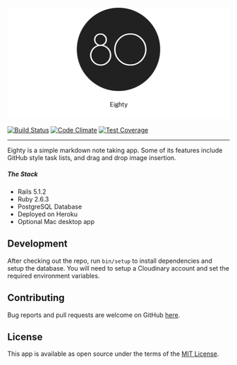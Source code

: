 ![Eighty](https://raw.githubusercontent.com/npezza93/eighty/master/app/assets/images/logo-readme.png)

[![Build Status](https://travis-ci.org/npezza93/eighty.svg?branch=master)](https://travis-ci.org/npezza93/eighty)
[![Code Climate](https://codeclimate.com/github/npezza93/eighty/badges/gpa.svg)](https://codeclimate.com/github/npezza93/eighty)
[![Test Coverage](https://codeclimate.com/github/npezza93/eighty/badges/coverage.svg)](https://codeclimate.com/github/npezza93/eighty/coverage)

---
Eighty is a simple markdown note taking app. Some of its features include GitHub style task lists, and drag and drop image insertion.

##### The Stack
-   Rails 5.1.2
-   Ruby 2.6.3
-   PostgreSQL Database
-   Deployed on Heroku
-   Optional Mac desktop app

## Development

After checking out the repo, run `bin/setup` to install dependencies and setup the database. You will need to setup a Cloudinary account and set the required environment variables.

## Contributing

Bug reports and pull requests are welcome on GitHub [here](https://github.com/npezza93/eighty).


## License

This app is available as open source under the terms of the [MIT License](http://opensource.org/licenses/MIT).
